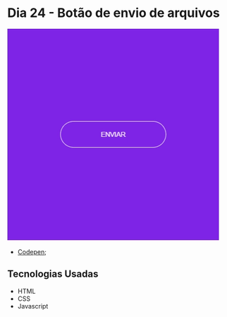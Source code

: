 # Dia 24 - Botão de envio de arquivos

![Botão de envio de arquivos](./day24.gif?raw=true "Botão de envio de arquivos")

*   [Codepen](https://codepen.io/lizvidotti91/pen/vYZvoyy); 

## Tecnologias Usadas

*   HTML
*   CSS 
* Javascript
